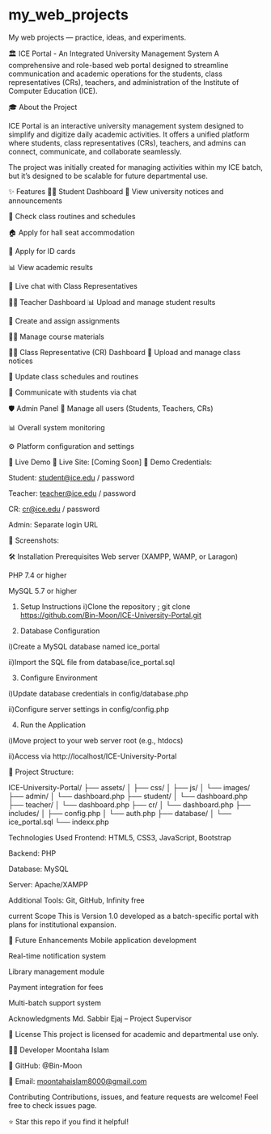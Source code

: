 # my_web_projects
My web projects — practice, ideas, and experiments.

🏛️ ICE Portal - An Integrated University Management System
A comprehensive and role-based web portal designed to streamline communication and academic operations for the students, class representatives (CRs), teachers, and administration of the Institute of Computer Education (ICE).

🎓 About the Project

ICE Portal is an interactive university management system designed to simplify and digitize daily academic activities.
It offers a unified platform where students, class representatives (CRs), teachers, and admins can connect, communicate, and collaborate seamlessly.

The project was initially created for managing activities within my ICE batch, but it’s designed to be scalable for future departmental use.

✨ Features
👨‍🎓 Student Dashboard
📢 View university notices and announcements

📅 Check class routines and schedules

🏠 Apply for hall seat accommodation

🪪 Apply for ID cards

📊 View academic results

💬 Live chat with Class Representatives

👨‍🏫 Teacher Dashboard
📊 Upload and manage student results

📝 Create and assign assignments

👨‍🏫 Manage course materials


👨‍💼 Class Representative (CR) Dashboard
📢 Upload and manage class notices

📅 Update class schedules and routines

💬 Communicate with students via chat

🛡️ Admin Panel
👥 Manage all users (Students, Teachers, CRs)

📊 Overall system monitoring

⚙️ Platform configuration and settings

🚀 Live Demo
🔗 Live Site: [Coming Soon]
👤 Demo Credentials:

Student: student@ice.edu / password

Teacher: teacher@ice.edu / password

CR: cr@ice.edu / password

Admin: Separate login URL

📸 Screenshots: 








🛠️ Installation
Prerequisites
Web server (XAMPP, WAMP, or Laragon)

PHP 7.4 or higher

MySQL 5.7 or higher

1. Setup Instructions
i)Clone the repository ; git clone https://github.com/Bin-Moon/ICE-University-Portal.git

2. Database Configuration

i)Create a MySQL database named ice_portal

ii)Import the SQL file from database/ice_portal.sql

3. Configure Environment

i)Update database credentials in config/database.php

ii)Configure server settings in config/config.php

4. Run the Application

i)Move project to your web server root (e.g., htdocs)

ii)Access via http://localhost/ICE-University-Portal

📁 Project Structure: 

ICE-University-Portal/
├── assets/
│   ├── css/
│   ├── js/
│   └── images/
├── admin/
│   └── dashboard.php
├── student/
│   └── dashboard.php
├── teacher/
│   └── dashboard.php
├── cr/
│   └── dashboard.php
├── includes/
│   ├── config.php
│   └── auth.php
├── database/
│   └── ice_portal.sql
└── indexx.php

 Technologies Used
Frontend: HTML5, CSS3, JavaScript, Bootstrap

Backend: PHP

Database: MySQL

Server: Apache/XAMPP

Additional Tools: Git, GitHub, Infinity free

current Scope
This is Version 1.0 developed as a batch-specific portal with plans for institutional expansion.

🚀 Future Enhancements
Mobile application development

Real-time notification system

Library management module

Payment integration for fees

Multi-batch support system

 Acknowledgments
Md. Sabbir Ejaj – Project Supervisor

📄 License
This project is licensed for academic and departmental use only.

👨‍💻 Developer
Moontaha Islam

💼 GitHub: @Bin-Moon

📧 Email: moontahaislam8000@gmail.com

Contributing
Contributions, issues, and feature requests are welcome! Feel free to check issues page.

⭐ Star this repo if you find it helpful!



